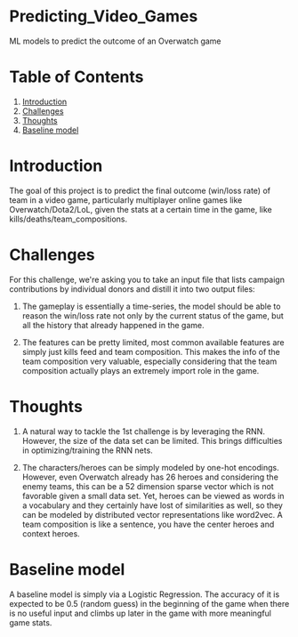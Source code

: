 # Predicting_Video_Games
ML models to predict the outcome of an Overwatch game

# Table of Contents
1. [Introduction](README.md#introduction)
2. [Challenges](README.md#challenges)
3. [Thoughts](README.md#Thoughts)
4. [Baseline model](README.md#baseline-model)

# Introduction
The goal of this project is to predict the final outcome (win/loss rate) of team in a video game, particularly multiplayer online games like Overwatch/Dota2/LoL, given the stats at a certain time in the game, like kills/deaths/team_compositions.

# Challenges

For this challenge, we're asking you to take an input file that lists campaign contributions by individual donors and distill it into two output files:

1. The gameplay is essentially a time-series, the model should be able to reason the win/loss rate not only by the current status of the game, but all the history that already happened in the game.

2. The features can be pretty limited, most common available features are simply just kills feed and team composition. This makes the info of the team composition very valuable, especially considering that the team composition actually plays an extremely import role in the game.

# Thoughts

1. A natural way to tackle the 1st challenge is by leveraging the RNN. However, the size of the data set can be limited. This brings difficulties in optimizing/training the RNN nets.

2. The characters/heroes can be simply modeled by one-hot encodings. However, even Overwatch already has 26 heroes and considering the enemy teams, this can be a 52 dimension sparse vector which is not favorable given a small data set. Yet, heroes can be viewed as words in a vocabulary and they certainly have lost of similarities as well, so they can be modeled by distributed vector representations like word2vec. A team composition is like a sentence, you have the center heroes and context heroes.

# Baseline model

A baseline model is simply via a Logistic Regression. The accuracy of it is expected to be 0.5 (random guess) in the beginning of the game when there is no useful input and climbs up later in the game with more meaningful game stats.
